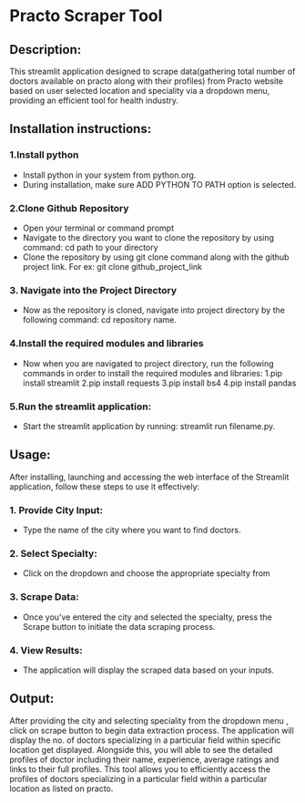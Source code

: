 #                                                        Practo Scraper Tool
## Description:
This  streamlit application designed to scrape data(gathering total number of doctors available on practo along with their profiles) from Practo website based on user selected location and  speciality via a dropdown menu, providing an efficient tool for health industry.

## Installation instructions:
### 1.Install python 
 -	Install python in your system from python.org.
 -	During installation, make sure ADD PYTHON TO PATH option is selected.
### 2.Clone Github Repository
-	Open your terminal or command prompt
-	Navigate to the directory you want to clone the repository by using command: cd path to your directory
-	Clone the repository by using git clone command along with the github project link. For ex: git clone github_project_link
### 3. Navigate into the Project Directory
-	Now as the repository is cloned, navigate into project directory by the following command: cd repository name.
### 4.Install the required modules and libraries
-	Now when you are navigated to project directory, run the following commands in order to install the required modules and libraries:
1.pip install streamlit
2.pip install requests
3.pip install bs4
4.pip install pandas
### 5.Run the streamlit application:
-	Start the streamlit application by running: streamlit run filename.py.
                              
## Usage:
After installing, launching and accessing the web interface of the Streamlit application, follow these steps to use it effectively:
### 1.	Provide City Input:
-	Type the name of the city where you want to find doctors.
### 2.	Select Specialty:
-	Click on the dropdown and choose the appropriate specialty from 
### 3.	Scrape Data:
-	Once you’ve entered the city and selected the specialty, press the Scrape button to initiate the data scraping process.
### 4.	View Results:
-	The application will display the scraped data based on your inputs.

## Output:
After providing the city and selecting speciality from the dropdown menu , click on scrape button to begin data extraction process. The application will display the no. of doctors specializing in a particular field within specific location get displayed. Alongside this, you will able to see the detailed profiles of doctor including their name, experience, average ratings and links to their full profiles. This tool allows you to efficiently access the profiles of doctors specializing in a particular field within a particular location as listed on practo.


